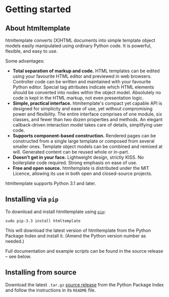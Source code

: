 # Getting started #

## About htmltemplate ##

htmltemplate converts [X]HTML documents into simple template object models easily manipulated using ordinary Python code. It is powerful, flexible, and easy to use.

Some advantages:

* **Total separation of markup and code.** HTML templates can be edited using your favourite HTML editor and previewed in web browsers. Controller code can be written and maintained with your favourite Python editor. Special tag attributes indicate which HTML elements should be converted into nodes within the object model. Absolutely no code is kept in the HTML markup, not even presentation logic.
* **Simple, practical interface.** htmltemplate's compact yet capable API is designed for simplicity and ease of use, yet without compromising power and flexibility. The entire interface comprises of one module, six classes, and fewer than two dozen properties and methods. An elegant callback-driven interaction model takes care of details, simplifying user code.
* **Supports component-based construction.** Rendered pages can be constructed from a single large template or composed from several smaller ones. Template object models can be combined and remixed at will. Generated content can be reused whole or in-part.
* **Doesn't get in your face.** Lightweight design, strictly KISS. No boilerplate code required. Strong emphasis on ease of use.
* **Free and open source.** htmltemplate is distributed under the MIT Licence, allowing its use in both open and closed-source projects.

htmltemplate supports Python 3.1 and later.


## Installing via `pip` ##

To download and install htmltemplate using [`pip`](https://pypi.python.org/pypi/pip):

	sudo pip-3.3 install htmltemplate

 This will download the latest version of htmltemplate from the Python Package Index and install it. (Amend the Python version number as needed.)

Full documentation and example scripts can be found in the source release – see below.


## Installing from source ##

Download the latest `.tar.gz` [source release](https://pypi.python.org/pypi/htmltemplate/) from the Python Package Index and follow the instructions in its `README` file.
